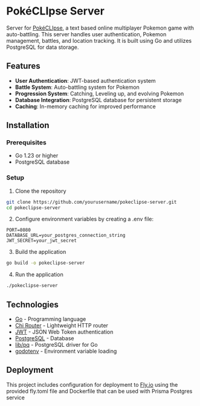 # PokéCLIpse Server

Server for [PokéCLIpse](https://github.com/moceviciusda/pokeCLIpse-client), a text based online multiplayer Pokemon game with auto-battling.
This server handles user authentication, Pokemon management, battles, and location tracking. It is built using Go and utilizes PostgreSQL for data storage.

## Features

- **User Authentication**: JWT-based authentication system
- **Battle System**: Auto-battling system for Pokemon
- **Progression System**: Catching, Leveling up, and evolving Pokemon
- **Database Integration**: PostgreSQL database for persistent storage
- **Caching**: In-memory caching for improved performance

## Installation

### Prerequisites

- Go 1.23 or higher
- PostgreSQL database

### Setup

1. Clone the repository
```bash
git clone https://github.com/yourusername/pokeclipse-server.git
cd pokeclipse-server
```

2. Configure environment variables by creating a .env file:
```
PORT=8080
DATABASE_URL=your_postgres_connection_string
JWT_SECRET=your_jwt_secret
```

3. Build the application
```bash
go build -o pokeclipse-server
```

4. Run the application
```bash
./pokeclipse-server
```

## Technologies

- [Go](https://golang.org/) - Programming language
- [Chi Router](https://github.com/go-chi/chi) - Lightweight HTTP router
- [JWT](https://github.com/golang-jwt/jwt) - JSON Web Token authentication
- [PostgreSQL](https://www.postgresql.org/) - Database
- [lib/pq](https://github.com/lib/pq) - PostgreSQL driver for Go
- [godotenv](https://github.com/joho/godotenv) - Environment variable loading

## Deployment

This project includes configuration for deployment to [Fly.io](https://fly.io) using the provided fly.toml file and Dockerfile that can be used with Prisma Postgres service
